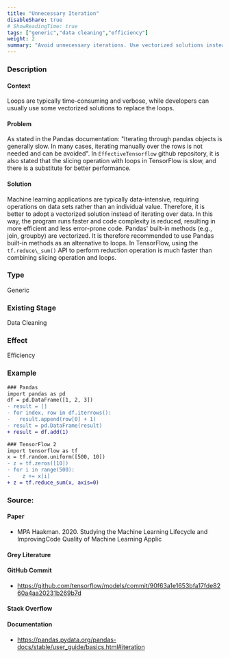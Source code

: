 ```yaml
---
title: "Unnecessary Iteration"
disableShare: true
# ShowReadingTime: true
tags: ["generic","data cleaning","efficiency"]
weight: 2
summary: "Avoid unnecessary iterations. Use vectorized solutions instead of loops."
---
```


### Description

#### Context
Loops are typically time-consuming and verbose, while developers can usually use some vectorized solutions to replace the loops.

#### Problem
As stated in the Pandas documentation: "Iterating through pandas objects is generally slow. In many cases, iterating manually over the rows is not needed and can be avoided". In `EffectiveTensorflow` github repository, it is also stated that the slicing operation with loops in TensorFlow is slow, and there is a substitute for better performance.

#### Solution
Machine learning applications are typically data-intensive, requiring operations on data sets rather than an individual value. Therefore, it is better to adopt a vectorized solution instead of iterating over data. In this way, the program runs faster and code complexity is reduced, resulting in more efficient and less error-prone code. Pandas' built-in methods (e.g., join, groupby) are vectorized. It is therefore recommended to use Pandas built-in methods as an alternative to loops. In TensorFlow, using the `tf.reduce\_sum()` API to perform reduction operation is much faster than combining slicing operation and loops.

### Type

Generic

### Existing Stage

Data Cleaning

### Effect

Efficiency

### Example

```diff
### Pandas
import pandas as pd
df = pd.DataFrame([1, 2, 3])
- result = []
- for index, row in df.iterrows():
- 	result.append(row[0] + 1)
- result = pd.DataFrame(result)
+ result = df.add(1)

### TensorFlow 2
import tensorflow as tf
x = tf.random.uniform([500, 10])
- z = tf.zeros([10])
- for i in range(500):
-    z += x[i]
+ z = tf.reduce_sum(x, axis=0)
```

### Source:

#### Paper 
- MPA Haakman. 2020. Studying the Machine Learning Lifecycle and ImprovingCode Quality of Machine Learning Applic

#### Grey Literature

#### GitHub Commit
- https://github.com/tensorflow/models/commit/90f63a1e1653bfa17fde8260a4aa20231b269b7d

#### Stack Overflow

#### Documentation
- https://pandas.pydata.org/pandas-docs/stable/user_guide/basics.html#iteration

